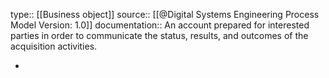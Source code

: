 type:: [[Business object]]
source:: [[@Digital Systems Engineering Process Model Version: 1.0]]
documentation:: An account prepared for interested parties in order to communicate the status, results, and outcomes of the acquisition activities.

-